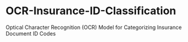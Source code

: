# OCR-Insurance-ID-Classification
Optical Character Recognition (OCR) Model for Categorizing Insurance Document ID Codes
